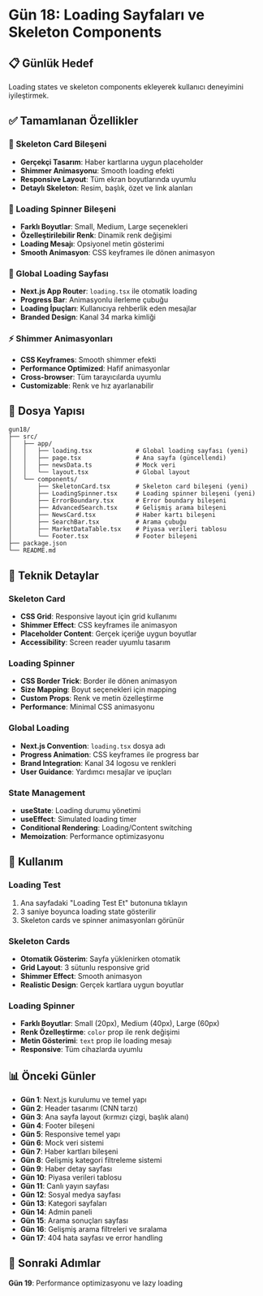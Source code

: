 # Gün 18: Loading Sayfaları ve Skeleton Components

## 📋 Günlük Hedef
Loading states ve skeleton components ekleyerek kullanıcı deneyimini iyileştirmek.

## ✅ Tamamlanan Özellikler

### 📱 Skeleton Card Bileşeni
- **Gerçekçi Tasarım**: Haber kartlarına uygun placeholder
- **Shimmer Animasyonu**: Smooth loading efekti
- **Responsive Layout**: Tüm ekran boyutlarında uyumlu
- **Detaylı Skeleton**: Resim, başlık, özet ve link alanları

### 🔄 Loading Spinner Bileşeni
- **Farklı Boyutlar**: Small, Medium, Large seçenekleri
- **Özelleştirilebilir Renk**: Dinamik renk değişimi
- **Loading Mesajı**: Opsiyonel metin gösterimi
- **Smooth Animasyon**: CSS keyframes ile dönen animasyon

### 📄 Global Loading Sayfası
- **Next.js App Router**: `loading.tsx` ile otomatik loading
- **Progress Bar**: Animasyonlu ilerleme çubuğu
- **Loading İpuçları**: Kullanıcıya rehberlik eden mesajlar
- **Branded Design**: Kanal 34 marka kimliği

### ⚡ Shimmer Animasyonları
- **CSS Keyframes**: Smooth shimmer efekti
- **Performance Optimized**: Hafif animasyonlar
- **Cross-browser**: Tüm tarayıcılarda uyumlu
- **Customizable**: Renk ve hız ayarlanabilir

## 📁 Dosya Yapısı

```
gun18/
├── src/
│   ├── app/
│   │   ├── loading.tsx            # Global loading sayfası (yeni)
│   │   ├── page.tsx               # Ana sayfa (güncellendi)
│   │   ├── newsData.ts            # Mock veri
│   │   └── layout.tsx             # Global layout
│   └── components/
│       ├── SkeletonCard.tsx       # Skeleton card bileşeni (yeni)
│       ├── LoadingSpinner.tsx     # Loading spinner bileşeni (yeni)
│       ├── ErrorBoundary.tsx      # Error boundary bileşeni
│       ├── AdvancedSearch.tsx     # Gelişmiş arama bileşeni
│       ├── NewsCard.tsx           # Haber kartı bileşeni
│       ├── SearchBar.tsx          # Arama çubuğu
│       ├── MarketDataTable.tsx    # Piyasa verileri tablosu
│       └── Footer.tsx             # Footer bileşeni
├── package.json
└── README.md
```

## 🔧 Teknik Detaylar

### Skeleton Card
- **CSS Grid**: Responsive layout için grid kullanımı
- **Shimmer Effect**: CSS keyframes ile animasyon
- **Placeholder Content**: Gerçek içeriğe uygun boyutlar
- **Accessibility**: Screen reader uyumlu tasarım

### Loading Spinner
- **CSS Border Trick**: Border ile dönen animasyon
- **Size Mapping**: Boyut seçenekleri için mapping
- **Custom Props**: Renk ve metin özelleştirme
- **Performance**: Minimal CSS animasyonu

### Global Loading
- **Next.js Convention**: `loading.tsx` dosya adı
- **Progress Animation**: CSS keyframes ile progress bar
- **Brand Integration**: Kanal 34 logosu ve renkleri
- **User Guidance**: Yardımcı mesajlar ve ipuçları

### State Management
- **useState**: Loading durumu yönetimi
- **useEffect**: Simulated loading timer
- **Conditional Rendering**: Loading/Content switching
- **Memoization**: Performance optimizasyonu

## 🚀 Kullanım

### Loading Test
1. Ana sayfadaki "Loading Test Et" butonuna tıklayın
2. 3 saniye boyunca loading state gösterilir
3. Skeleton cards ve spinner animasyonları görünür

### Skeleton Cards
- **Otomatik Gösterim**: Sayfa yüklenirken otomatik
- **Grid Layout**: 3 sütunlu responsive grid
- **Shimmer Effect**: Smooth animasyon
- **Realistic Design**: Gerçek kartlara uygun boyutlar

### Loading Spinner
- **Farklı Boyutlar**: Small (20px), Medium (40px), Large (60px)
- **Renk Özelleştirme**: `color` prop ile renk değişimi
- **Metin Gösterimi**: `text` prop ile loading mesajı
- **Responsive**: Tüm cihazlarda uyumlu

## 📊 Önceki Günler

- **Gün 1**: Next.js kurulumu ve temel yapı
- **Gün 2**: Header tasarımı (CNN tarzı)
- **Gün 3**: Ana sayfa layout (kırmızı çizgi, başlık alanı)
- **Gün 4**: Footer bileşeni
- **Gün 5**: Responsive temel yapı
- **Gün 6**: Mock veri sistemi
- **Gün 7**: Haber kartları bileşeni
- **Gün 8**: Gelişmiş kategori filtreleme sistemi
- **Gün 9**: Haber detay sayfası
- **Gün 10**: Piyasa verileri tablosu
- **Gün 11**: Canlı yayın sayfası
- **Gün 12**: Sosyal medya sayfası
- **Gün 13**: Kategori sayfaları
- **Gün 14**: Admin paneli
- **Gün 15**: Arama sonuçları sayfası
- **Gün 16**: Gelişmiş arama filtreleri ve sıralama
- **Gün 17**: 404 hata sayfası ve error handling

## 🎯 Sonraki Adımlar

**Gün 19**: Performance optimizasyonu ve lazy loading
